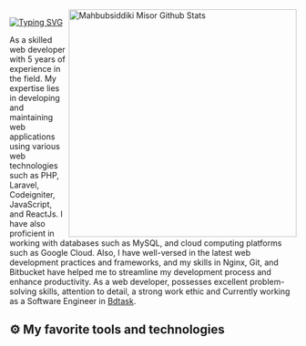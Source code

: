 <img align="right" width="400" src="https://github-readme-stats.vercel.app/api?username=ms-misor&show_icons=true&count_private=true" alt="Mahbubsiddiki Misor Github Stats"/>

[![Typing SVG](https://readme-typing-svg.demolab.com?font=Grenze&size=28&duration=4000&pause=2000&color=8A38D5&width=300&lines=Hi,+++I'm+Mahbubsiddiki+Misor)](https://git.io/typing-svg)

 As a skilled web developer with 5 years of experience in the field. My expertise lies in developing and maintaining web applications using various web technologies such as PHP, Laravel, Codeigniter, JavaScript, and ReactJs. I have also proficient in working with databases such as MySQL, and cloud computing platforms such as Google Cloud.
Also, I have well-versed in the latest web development practices and frameworks, and my skills in Nginx, Git, and Bitbucket have helped me to streamline my development process and enhance productivity.
As a web developer,  possesses excellent problem-solving skills, attention to detail, a strong work ethic and
Currently working as a Software Engineer in [Bdtask](https://bdtask.com).

<!-- <div style="display: flex;">
  <a align="bottom" href="https://github.com/tuhinsorker/tuhinsorker/raw/main/tuhinsorker.pdf" download>Download Resume </a>
  <img align="top" src="https://img.icons8.com/windows/32/000000/download--v1.png"/>
</div> -->


##  ⚙️  My favorite tools and technologies
